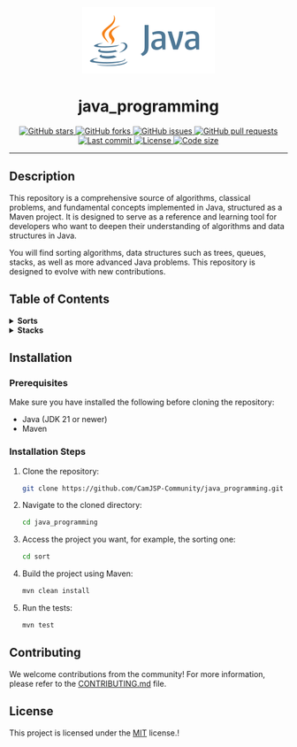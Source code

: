 <!-- Logo -->
<div align="center">
  <img src="./java.svg" alt="Java Logo">
</div>

<!-- Title -->
<h1 align="center">java_programming</h1>

<!-- Custom Badge Section -->
<div align="center">

  <!-- Stars Badge -->
  <a href="https://github.com/CamJSP-Community/java_programming/stargazers">
    <img src="https://img.shields.io/github/stars/CamJSP-Community/java_programming?style=for-the-badge" alt="GitHub stars">
  </a>

  <!-- Forks Badge -->
  <a href="https://github.com/CamJSP-Community/java_programming/network/members">
    <img src="https://img.shields.io/github/forks/CamJSP-Community/java_programming?style=for-the-badge" alt="GitHub forks">
  </a>

  <!-- Issues Badge -->
  <a href="https://github.com/CamJSP-Community/java_programming/issues">
    <img src="https://img.shields.io/github/issues/CamJSP-Community/java_programming?style=for-the-badge" alt="GitHub issues">
  </a>

  <!-- Pull Requests Badge -->
  <a href="https://github.com/CamJSP-Community/java_programming/pulls">
    <img src="https://img.shields.io/github/issues-pr/CamJSP-Community/java_programming?style=for-the-badge" alt="GitHub pull requests">
  </a>

  <!-- Last Commit Badge -->
  <a href="https://github.com/CamJSP-Community/java_programming/commits/main">
    <img src="https://img.shields.io/github/last-commit/CamJSP-Community/java_programming?style=for-the-badge" alt="Last commit">
  </a>

  <!-- License Badge -->
  <a href="https://github.com/CamJSP-Community/java_programming/blob/master/LICENSE">
    <img src="https://img.shields.io/github/license/CamJSP-Community/java_programming?style=for-the-badge" alt="License">
  </a>

  <!-- Code Size Badge -->
  <a href="https://github.com/CamJSP-Community/java_programming">
    <img src="https://img.shields.io/github/languages/code-size/CamJSP-Community/java_programming?style=for-the-badge" alt="Code size">
  </a>

</div>

---

## Description

This repository is a comprehensive source of algorithms, classical problems, and fundamental concepts implemented in Java, structured as a Maven project. It is designed to serve as a reference and learning tool for developers who want to deepen their understanding of algorithms and data structures in Java.

You will find sorting algorithms, data structures such as trees, queues, stacks, as well as more advanced Java problems. This repository is designed to evolve with new contributions.

## Table of Contents

<details>
  <summary><strong>Sorts</strong></summary>
  <p>Details about sorting algorithms.</p>

  For more information about sorting algorithms, refer to the [README file in the 'sorts' folder](sorts/README.md).
</details>




<details>
  <summary><strong>Stacks</strong></summary>
  <p>Details about stack data structures.</p>
  <!-- Include relevant content or links here -->
</details>

## Installation

### Prerequisites

Make sure you have installed the following before cloning the repository:

- Java (JDK 21 or newer)
- Maven

### Installation Steps

1. Clone the repository:
   ```bash
   git clone https://github.com/CamJSP-Community/java_programming.git
   ```

2. Navigate to the cloned directory:
   ```bash
   cd java_programming
   ```

3. Access the project you want, for example, the sorting one:
   ```bash
   cd sort
   ```

4. Build the project using Maven:
   ```bash
   mvn clean install
   ```

5. Run the tests:
   ```bash
   mvn test
   ```

## Contributing

We welcome contributions from the community! For more information, please refer to the [CONTRIBUTING.md](./.github/CONTRIBUTING.md) file.

## License

This project is licensed under the [MIT](./LICENSE) license.!
